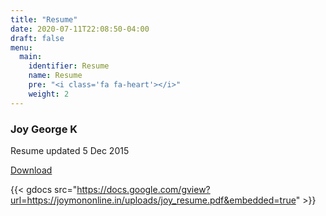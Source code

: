 ```yaml
---
title: "Resume"
date: 2020-07-11T22:08:50-04:00
draft: false
menu:
  main:
    identifier: Resume
    name: Resume
    pre: "<i class='fa fa-heart'></i>"
    weight: 2
---
```


### Joy George K

Resume updated 5 Dec 2015

[Download](https://joymononline.in/uploads/joy_resume.pdf)

        
{{< gdocs src="https://docs.google.com/gview?url=https://joymononline.in/uploads/joy_resume.pdf&embedded=true" >}}